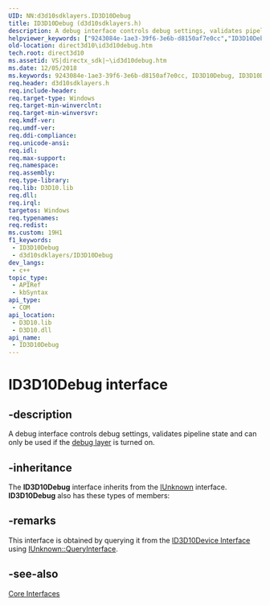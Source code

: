 ```yaml
---
UID: NN:d3d10sdklayers.ID3D10Debug
title: ID3D10Debug (d3d10sdklayers.h)
description: A debug interface controls debug settings, validates pipeline state and can only be used if the debug layer is turned on.
helpviewer_keywords: ["9243084e-1ae3-39f6-3e6b-d8150af7e0cc","ID3D10Debug","ID3D10Debug interface [Direct3D 10]","ID3D10Debug interface [Direct3D 10]","described","d3d10sdklayers/ID3D10Debug","direct3d10.id3d10debug"]
old-location: direct3d10\id3d10debug.htm
tech.root: direct3d10
ms.assetid: VS|directx_sdk|~\id3d10debug.htm
ms.date: 12/05/2018
ms.keywords: 9243084e-1ae3-39f6-3e6b-d8150af7e0cc, ID3D10Debug, ID3D10Debug interface [Direct3D 10], ID3D10Debug interface [Direct3D 10],described, d3d10sdklayers/ID3D10Debug, direct3d10.id3d10debug
req.header: d3d10sdklayers.h
req.include-header: 
req.target-type: Windows
req.target-min-winverclnt: 
req.target-min-winversvr: 
req.kmdf-ver: 
req.umdf-ver: 
req.ddi-compliance: 
req.unicode-ansi: 
req.idl: 
req.max-support: 
req.namespace: 
req.assembly: 
req.type-library: 
req.lib: D3D10.lib
req.dll: 
req.irql: 
targetos: Windows
req.typenames: 
req.redist: 
ms.custom: 19H1
f1_keywords:
 - ID3D10Debug
 - d3d10sdklayers/ID3D10Debug
dev_langs:
 - c++
topic_type:
 - APIRef
 - kbSyntax
api_type:
 - COM
api_location:
 - D3D10.lib
 - D3D10.dll
api_name:
 - ID3D10Debug
---
```


# ID3D10Debug interface


## -description

A debug interface controls debug settings, validates pipeline state and can only be used if the <a href="/windows/desktop/direct3d10/d3d10-graphics-programming-guide-api-features-layers">debug layer</a> is turned on.

## -inheritance

The <b>ID3D10Debug</b> interface inherits from the <a href="/windows/desktop/api/unknwn/nn-unknwn-iunknown">IUnknown</a> interface. <b>ID3D10Debug</b> also has these types of members:

## -remarks

This interface is obtained by querying it from the <a href="/windows/desktop/api/d3d10/nn-d3d10-id3d10device">ID3D10Device Interface</a> using <a href="/windows/desktop/api/unknwn/nf-unknwn-iunknown-queryinterface(q)">IUnknown::QueryInterface</a>.

## -see-also

<a href="/windows/desktop/direct3d10/d3d10-graphics-reference-d3d10-core-interfaces">Core Interfaces</a>
